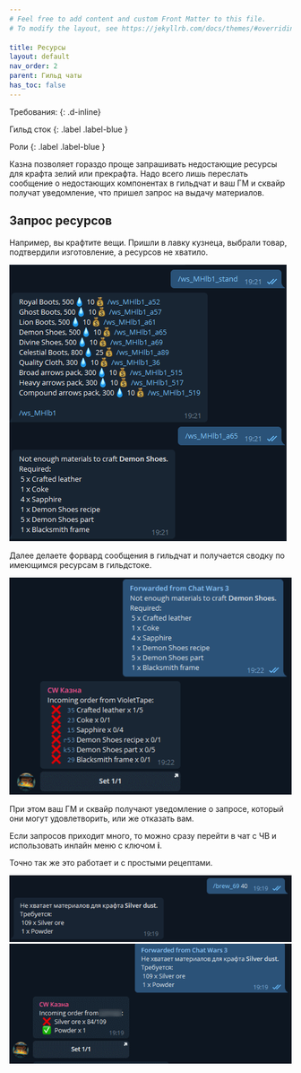 ```yaml
---
# Feel free to add content and custom Front Matter to this file.
# To modify the layout, see https://jekyllrb.com/docs/themes/#overriding-theme-defaults

title: Ресурсы  
layout: default
nav_order: 2
parent: Гильд чаты
has_toc: false
---
```


Требования: 
{: .d-inline}

Гильд сток 
{: .label .label-blue }

Роли 
{: .label .label-blue }

Казна позволяет гораздо проще запрашивать недостающие ресурсы для крафта зелий или прекрафта. Надо всего лишь переслать сообщение о недостающих компонентах в гильдчат и ваш ГМ и сквайр получат уведомление, что пришел запрос на выдачу материалов.

## Запрос ресурсов 

Например, вы крафтите вещи. Пришли в лавку кузнеца, выбрали товар, подтвердили изготовление, а ресурсов не хватило. 

![lack_item]

Далее делаете форвард сообщения в гильдчат и получается сводку по имеющимся ресурсам в гильдстоке. 

![lack_gchat]

При этом ваш ГМ и сквайр получают уведомление о запросе, который они могут удовлетворить, или же отказать вам. 

Если запросов приходит много, то можно сразу перейти в чат с ЧВ и использовать инлайн меню с ключом **i**. 


Точно так же это работает и с простыми рецептами. 

![lack_brew]
![lack_gbrew]

[lack_item]: images/lack_item.png
[lack_gchat]: images/lack_gchat.png
[lack_brew]: images/lack_brew.png
[lack_gbrew]: images/lack_gbrew.png


